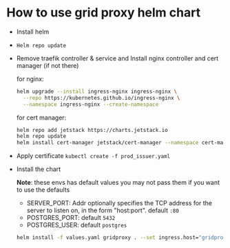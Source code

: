 # How to use grid proxy helm chart

- Install helm

- `Helm repo update`

- Remove traefik controller & service and Install nginx controller and cert manager (if not there)

  for nginx:

    ```bash
    helm upgrade --install ingress-nginx ingress-nginx \
      --repo https://kubernetes.github.io/ingress-nginx \
      --namespace ingress-nginx --create-namespace
    ```

  for cert manager:

    ```bash
    helm repo add jetstack https://charts.jetstack.io
    helm repo update
    helm install cert-manager jetstack/cert-manager --namespace cert-manager --create-namespace --set installCRDs=true
    ```

- Apply certificate `kubectl create -f prod_issuer.yaml`

- Install the chart

  **Note**: these envs has default values you may not pass them if you want to use the defaults
    - SERVER_PORT: Addr optionally specifies the TCP address for the server to listen on, in the form "host:port". default `:80`
    - POSTGRES_PORT: default `5432`
    - POSTGRES_USER: default `postgres`

  ```bash
  helm install -f values.yaml gridproxy . --set ingress.host="gridproxy.dev.grid.tf" --set env.POSTGRES_HOST="127.0.0.1" --set env.POSTGRES_PORT="5432" --set env.POSTGRES_DB="db" --set env.POSTGRES_USER="postgres" --set env.POSTGRES_PASSWORD="password"
  ```
